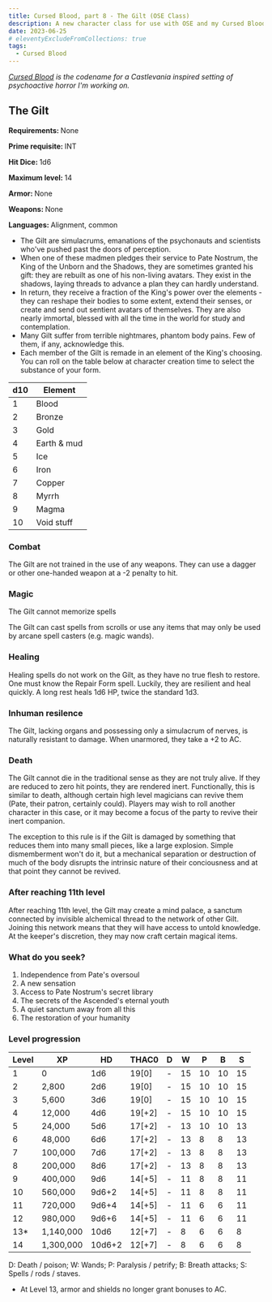 ```yaml
---
title: Cursed Blood, part 8 - The Gilt (OSE Class)
description: A new character class for use with OSE and my Cursed Blood setting
date: 2023-06-25
# eleventyExcludeFromCollections: true
tags:
  - Cursed Blood
---
```


_[Cursed Blood](/tags/cursed-blood/) is the codename for a Castlevania inspired setting of psychoactive horror I'm working on._

<div class="ose-class">
<h2 class="ose-class-title">The Gilt</h2>
<div class="ose-class-stats">
  <p><strong>Requirements: </strong><span>None</span></p>
  <p><strong>Prime requisite: </strong><span>INT</span></p>
  <p><strong>Hit Dice: </strong><span>1d6</span></p>
  <p><strong>Maximum level: </strong><span>14</span></p>
  <p><strong>Armor: </strong><span>None</span></p>
  <p><strong>Weapons: </strong><span>None</span></p>
  <p><strong>Languages: </strong><span>Alignment, common</span></p>
</div>

<ul>
<li>The Gilt are simulacrums, emanations of the psychonauts and scientists who've pushed past the doors of perception.</li>
<li>When one of these madmen pledges their service to Pate Nostrum, the King of the Unborn and the Shadows, they are sometimes granted his gift: they are rebuilt as one of his non-living avatars. They exist in the shadows, laying threads to advance a plan they can hardly understand.</li>
<li>In return, they receive a fraction of the King's power over the elements - they can reshape their bodies to some extent, extend their senses, or create and send out sentient avatars of themselves. They are also nearly immortal, blessed with all the time in the world for study and contemplation.</li>
<li>Many Gilt suffer from terrible nightmares, phantom body pains. Few of them, if any, acknowledge this.</li>
<li>Each member of the Gilt is remade in an element of the King's choosing. You can roll on the table below at character creation time to select the substance of your form.</li>
</ul>

| d10 | Element     |
| --- | ----------- |
| 1   | Blood       |
| 2   | Bronze      |
| 3   | Gold        |
| 4   | Earth & mud |
| 5   | Ice         |
| 6   | Iron        |
| 7   | Copper      |
| 8   | Myrrh       |
| 9   | Magma       |
| 10  | Void stuff  |

<div class="ose-class-feature">
<h3>Combat</h3>
<p>The Gilt are not trained in the use of any weapons. They can use a dagger or other one-handed weapon at a -2 penalty to hit.</p>
</div>

<div class="ose-class-feature">
<h3>Magic</h3>
<p>The Gilt cannot memorize spells</p>
<p>The Gilt can cast spells from scrolls or use any items that may only be used by arcane spell casters (e.g. magic wands). </p>
</div>

<div class="ose-class-feature">
<h3>Healing</h3>
<p>Healing spells do not work on the Gilt, as they have no true flesh to restore. One must know the Repair Form spell. Luckily, they are resilient and heal quickly. A long rest heals 1d6 HP, twice the standard 1d3.</p>
</div>

<div class="ose-class-feature">
<h3>Inhuman resilence</h3>
<p>The Gilt, lacking organs and possessing only a simulacrum of nerves, is naturally resistant to damage. When unarmored, they take a +2 to AC.</p>
</div>

<div class="ose-class-feature">
<h3>Death</h3>
<p>The Gilt cannot die in the traditional sense as they are not truly alive. If they are reduced to zero hit points, they are rendered inert. Functionally, this is similar to death, although certain high level magicians can revive them (Pate, their patron, certainly could). Players may wish to roll another character in this case, or it may become a focus of the party to revive their inert companion.</p>

<p>The exception to this rule is if the Gilt is damaged by something that reduces them into many small pieces, like a large explosion. Simple dismemberment won't do it, but a mechanical separation or destruction of much of the body disrupts the intrinsic nature of their conciousness and at that point they cannot be revived.</p>

</div>

<div class="ose-class-feature">
<h3>After reaching 11th level</h3>
<p>After reaching 11th level, the Gilt may create a mind palace, a sanctum connected by invisible alchemical thread to the network of other Gilt. Joining this network means that they will have access to untold knowledge. At the keeper's discretion, they may now craft certain magical items.</p>
</div>

<div class="ose-class-feature">
<h3>What do you seek?</h3>
<ol>
<li>Independence from Pate's oversoul</li>
<li>A new sensation</li>
<li>Access to Pate Nostrum's secret library</li>
<li>The secrets of the Ascended's eternal youth</li>
<li>A quiet sanctum away from all this</li>
<li>The restoration of your humanity</li>
</ol>
</div>

<div class="ose-level-progession">
  <h3>Level progression</h3>

| Level | XP        | HD     | THAC0  | D   | W   | P   | B   | S   |
| ----- | --------- | ------ | ------ | --- | --- | --- | --- | --- |
| 1     | 0         | 1d6    | 19[0]  | -   | 15  | 10  | 10  | 15  |
| 2     | 2,800     | 2d6    | 19[0]  | -   | 15  | 10  | 10  | 15  |
| 3     | 5,600     | 3d6    | 19[0]  | -   | 15  | 10  | 10  | 15  |
| 4     | 12,000    | 4d6    | 19[+2] | -   | 15  | 10  | 10  | 15  |
| 5     | 24,000    | 5d6    | 17[+2] | -   | 13  | 10  | 10  | 13  |
| 6     | 48,000    | 6d6    | 17[+2] | -   | 13  | 8   | 8   | 13  |
| 7     | 100,000   | 7d6    | 17[+2] | -   | 13  | 8   | 8   | 13  |
| 8     | 200,000   | 8d6    | 17[+2] | -   | 13  | 8   | 8   | 13  |
| 9     | 400,000   | 9d6    | 14[+5] | -   | 11  | 8   | 8   | 11  |
| 10    | 560,000   | 9d6+2  | 14[+5] | -   | 11  | 8   | 8   | 11  |
| 11    | 720,000   | 9d6+4  | 14[+5] | -   | 11  | 6   | 6   | 11  |
| 12    | 980,000   | 9d6+6  | 14[+5] | -   | 11  | 6   | 6   | 11  |
| 13\*  | 1,140,000 | 10d6   | 12[+7] | -   | 8   | 6   | 6   | 8   |
| 14    | 1,300,000 | 10d6+2 | 12[+7] | -   | 8   | 6   | 6   | 8   |

D: Death / poison; W: Wands;
P: Paralysis / petrify; B: Breath attacks; S: Spells / rods / staves.

- At Level 13, armor and shields no longer grant bonuses to AC.

<!-- <h3>Spell slots</h3>

_Same as magic user, reproduced for convenience_

| Level | 1   | 2   | 3   | 4   | 5   | 6   |
| ----- | --- | --- | --- | --- | --- | --- |
| 1     | 1   |     |     |     |     |     |
| 2     | 2   |     |     |     |     |     |
| 3     | 2   | 1   |     |     |     |     |
| 4     | 2   | 2   |     |     |     |     |
| 5     | 2   | 2   | 1   |     |     |     |
| 6     | 2   | 2   | 2   |     |     |     |
| 7     | 3   | 2   | 2   | 1   |     |     |
| 8     | 3   | 3   | 2   | 2   |     |     |
| 9     | 3   | 3   | 3   | 2   | 1   |     |
| 10    | 3   | 3   | 3   | 2   | 2   |     |
| 11    | 4   | 3   | 3   | 3   | 2   | 1   |
| 12    | 4   | 4   | 3   | 3   | 3   | 2   |
| 13    | 4   | 4   | 4   | 3   | 3   | 3   |
| 14    | 4   | 4   | 4   | 3   | 3   | 3   | -->

</div>

</div>
